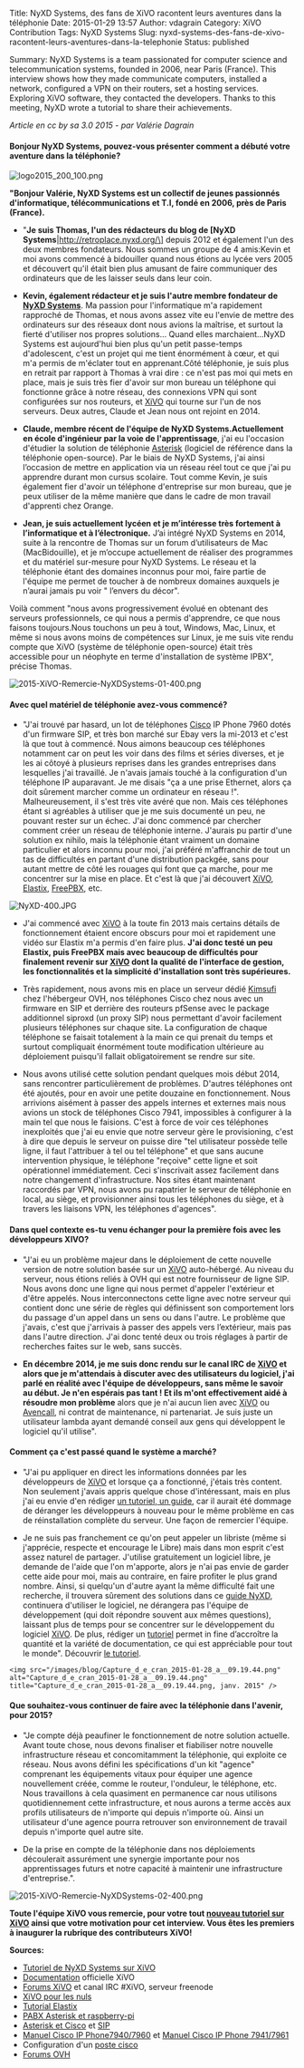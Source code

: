 Title: NyXD Systems, des fans de XiVO racontent leurs aventures dans la téléphonie
Date: 2015-01-29 13:57
Author: vdagrain
Category: XiVO Contribution
Tags: NyXD Systems
Slug: nyxd-systems-des-fans-de-xivo-racontent-leurs-aventures-dans-la-telephonie
Status: published

Summary: NyXD Systems is a team passionated for computer science and
telecommunication systems, founded in 2006, near Paris (France). This
interview shows how they made communicate computers, installed a
network, configured a VPN on their routers, set a hosting services.
Exploring XiVO software, they contacted the developers. Thanks to this
meeting, NyXD wrote a tutorial to share their achievements.

*Article en cc by sa 3.0 2015 - par Valérie Dagrain*

#### **Bonjour NyXD Systems, pouvez-vous présenter comment a débuté votre aventure dans la téléphonie?**

![logo2015\_200\_100.png](/images/blog/logo2015_200_100.png "logo2015_200_100.png, janv. 2015")

**"Bonjour Valérie, NyXD Systems est un collectif de jeunes passionnés
d'informatique, télécommunications et T.I, fondé en 2006, près de Paris
(France).**

- "**Je suis Thomas, l'un des rédacteurs du blog de \[NyXD
Systems**|http://retroplace.nyxd.org/\] depuis 2012 et également l'un
des deux membres fondateurs. Nous sommes un groupe de 4 amis:Kevin et
moi avons commencé à bidouiller quand nous étions au lycée vers 2005 et
découvert qu'il était bien plus amusant de faire communiquer des
ordinateurs que de les laisser seuls dans leur coin.

- **Kevin, également rédacteur et je suis l'autre membre fondateur de
[NyXD Systems](/index.php?tag/NyXD%20Systems)**. Ma passion pour
l'informatique m'a rapidement rapproché de Thomas, et nous avons assez
vite eu l'envie de mettre des ordinateurs sur des réseaux dont nous
avions la maîtrise, et surtout la fierté d'utiliser nos propres
solutions... Quand elles marchaient...NyXD Systems est aujourd'hui bien
plus qu'un petit passe-temps d'adolescent, c'est un projet qui me tient
énormément à cœur, et qui m'a permis de m'éclater tout en apprenant.Côté
téléphonie, je suis plus en retrait par rapport à Thomas à vrai dire :
ce n'est pas moi qui mets en place, mais je suis très fier d'avoir sur
mon bureau un téléphone qui fonctionne grâce à notre réseau, des
connexions VPN qui sont configurées sur nos routeurs, et
[XiVO](http://www.xivo.io/) qui tourne sur l'un de nos serveurs. Deux
autres, Claude et Jean nous ont rejoint en 2014.

- **Claude, membre récent de l'équipe de NyXD Systems.Actuellement en
école d'ingénieur par la voie de l'apprentissage**, j'ai eu l'occasion
d'étudier la solution de téléphonie [Asterisk](/index.php?tag/Asterisk)
(logiciel de référence dans la téléphonie open-source). Par le biais de
NyXD Systems, j'ai ainsi l’occasion de mettre en application via un
réseau réel tout ce que j'ai pu apprendre durant mon cursus scolaire.
Tout comme Kevin, je suis également fier d'avoir un téléphone
d'entreprise sur mon bureau, que je peux utiliser de la même manière que
dans le cadre de mon travail d'apprenti chez Orange.

- **Jean, je suis actuellement lycéen et je m’intéresse très fortement à
l’informatique et à l’électronique.** J’ai intégré NyXD Systems en 2014,
suite à la rencontre de Thomas sur un forum d’utilisateurs de Mac
(MacBidouille), et je m’occupe actuellement de réaliser des programmes
et du matériel sur-mesure pour NyXD Systems. Le réseau et la téléphonie
étant des domaines inconnus pour moi, faire partie de l'équipe me permet
de toucher à de nombreux domaines auxquels je n’aurai jamais pu voir "
l’envers du décor".

Voilà comment "nous avons progressivement évolué en obtenant des
serveurs professionnels, ce qui nous a permis d'apprendre, ce que nous
faisons toujours.Nous touchons un peu à tout, Windows, Mac, Linux, et
même si nous avons moins de compétences sur Linux, je me suis vite rendu
compte que XiVO (système de téléphonie open-source) était très
accessible pour un néophyte en terme d'installation de système IPBX",
précise Thomas.

![2015-XiVO-Remercie-NyXDSystems-01-400.png](/images/blog/2015-XiVO-Remercie-NyXDSystems-01-400.png "2015-XiVO-Remercie-NyXDSystems-01-400.png, fév. 2015")

#### **Avec quel matériel de téléphonie avez-vous commencé?**

- "J'ai trouvé par hasard, un lot de téléphones
[Cisco](/index.php?tag/Cisco) IP Phone 7960 dotés d'un firmware SIP, et
très bon marché sur Ebay vers la mi-2013 et c'est là que tout à
commencé. Nous aimons beaucoup ces téléphones notamment car on peut les
voir dans des films et séries diverses, et je les ai côtoyé à plusieurs
reprises dans les grandes entreprises dans lesquelles j'ai travaillé. Je
n'avais jamais touché à la configuration d'un téléphone IP auparavant.
Je me disais "ça a une prise Ethernet, alors ça doit sûrement marcher
comme un ordinateur en réseau !". Malheureusement, il s'est très vite
avéré que non. Mais ces téléphones étant si agréables à utiliser que je
me suis documenté un peu, ne pouvant rester sur un échec. J'ai donc
commencé par chercher comment créer un réseau de téléphonie interne.
J'aurais pu partir d'une solution ex nihilo, mais la téléphonie étant
vraiment un domaine particulier et alors inconnu pour moi, j'ai préféré
m'affranchir de tout un tas de difficultés en partant d'une distribution
packgée, sans pour autant mettre de côté les rouages qui font que ça
marche, pour me concentrer sur la mise en place. Et c'est là que j'ai
découvert [XiVO](http://www.xivo.io/),
[Elastix](/index.php?tag/Elastix), [FreePBX](/index.php?tag/FreePBX),
etc.

![NyXD-400.JPG](/images/blog/NyXD-400.JPG "NyXD-400.JPG, janv. 2015")

- J'ai commencé avec [XiVO](http://www.xivo.io/) à la toute fin 2013
mais certains détails de fonctionnement étaient encore obscurs pour moi
et rapidement une vidéo sur Elastix m'a permis d'en faire plus. **J'ai
donc testé un peu Elastix, puis FreePBX mais avec beaucoup de
difficultés pour finalement revenir sur [XiVO](http://www.xivo.io/) dont
la qualité de l'interface de gestion, les fonctionnalités et la
simplicité d'installation sont très supérieures.**

- Très rapidement, nous avons mis en place un serveur dédié
[Kimsufi](https://www.kimsufi.com/ca/fr/) chez l'hébergeur OVH, nos
téléphones Cisco chez nous avec un firmware en SIP et derrière des
routeurs pfSense avec le package additionnel siproxd (un proxy SIP) nous
permettant d'avoir facilement plusieurs téléphones sur chaque site. La
configuration de chaque téléphone se faisait totalement à la main ce qui
prenait du temps et surtout compliquait énormément toute modification
ultérieure au déploiement puisqu'il fallait obligatoirement se rendre
sur site.

- Nous avons utilisé cette solution pendant quelques mois début 2014,
sans rencontrer particulièrement de problèmes. D'autres téléphones ont
été ajoutés, pour en avoir une petite douzaine en fonctionnement. Nous
arrivions aisément à passer des appels internes et externes mais nous
avions un stock de téléphones Cisco 7941, impossibles à configurer à la
main tel que nous le faisions. C'est à force de voir ces téléphones
inexploités que j'ai eu envie que notre serveur gère le provisioning,
c'est à dire que depuis le serveur on puisse dire "tel utilisateur
possède telle ligne, il faut l'attribuer à tel ou tel téléphone" et que
sans aucune intervention physique, le téléphone "reçoive" cette ligne et
soit opérationnel immédiatement. Ceci s'inscrivait assez facilement dans
notre changement d'infrastructure. Nos sites étant maintenant raccordés
par VPN, nous avons pu rapatrier le serveur de téléphonie en local, au
siège, et provisionner ainsi tous les téléphones du siège, et à travers
les liaisons VPN, les téléphones d'agences".

#### **Dans quel contexte es-tu venu échanger pour la première fois avec les développeurs XIVO?**

- "J'ai eu un problème majeur dans le déploiement de cette nouvelle
version de notre solution basée sur un [XiVO](http://www.xivo.io/)
auto-hébergé. Au niveau du serveur, nous étions reliés à OVH qui est
notre fournisseur de ligne SIP. Nous avons donc une ligne qui nous
permet d'appeler l'extérieur et d'être appelés. Nous interconnectons
cette ligne avec notre serveur qui contient donc une série de règles qui
définissent son comportement lors du passage d'un appel dans un sens ou
dans l'autre. Le problème que j'avais, c'est que j'arrivais à passer des
appels vers l’extérieur, mais pas dans l'autre direction. J'ai donc
tenté deux ou trois réglages à partir de recherches faites sur le web,
sans succès.

- **En décembre 2014, je me suis donc rendu sur le canal IRC de
[XiVO](http://www.xivo.io/) et alors que je m'attendais à discuter avec
des utilisateurs du logiciel, j'ai parlé en réalité avec l'équipe de
développeurs, sans même le savoir au début. Je n'en espérais pas tant !
Et ils m'ont effectivement aidé à résoudre mon problème** alors que je
n'ai aucun lien avec [XiVO](/index.php?tag/XiVO) ou
[Avencall](/index.php?tag/Avencall), ni contrat de maintenance, ni
partenariat. Je suis juste un utilisateur lambda ayant demandé conseil
aux gens qui développent le logiciel qu'il utilise".

#### **Comment ça c'est passé quand le système a marché?**

- "J'ai pu appliquer en direct les informations données par les
développeurs de [XiVO](http://www.xivo.io/) et lorsque ça a fonctionné,
j'étais très content. Non seulement j'avais appris quelque chose
d'intéressant, mais en plus j'ai eu envie d'en rédiger [un tutoriel, un
guide](http://retroplace.nyxd.org/2015/01/28/xivo-auto-hebergement-telephonie-pfsense-ovh/),
car il aurait été dommage de déranger les développeurs à nouveau pour le
même problème en cas de réinstallation complète du serveur. Une façon de
remercier l'équipe.

- Je ne suis pas franchement ce qu'on peut appeler un libriste (même si
j'apprécie, respecte et encourage le Libre) mais dans mon esprit c'est
assez naturel de partager. J'utilise gratuitement un logiciel libre, je
demande de l'aide que l'on m'apporte, alors je n'ai pas envie de garder
cette aide pour moi, mais au contraire, en faire profiter le plus grand
nombre. Ainsi, si quelqu'un d'autre ayant la même difficulté fait une
recherche, il trouvera sûrement des solutions dans ce [guide
NyXD](http://retroplace.nyxd.org/2015/01/28/xivo-auto-hebergement-telephonie-pfsense-ovh/),
continuera d'utiliser le logiciel, ne dérangera pas l'équipe de
développement (qui doit répondre souvent aux mêmes questions), laissant
plus de temps pour se concentrer sur le développement du logiciel
[XiVO](http://www.xivo.io/). De plus, rédiger un
[tutoriel](http://retroplace.nyxd.org/2015/01/28/xivo-auto-hebergement-telephonie-pfsense-ovh/)
permet in fine d’accroître la quantité et la variété de documentation,
ce qui est appréciable pour tout le monde". Découvrir [le
tutoriel](http://retroplace.nyxd.org/2015/01/28/xivo-auto-hebergement-telephonie-pfsense-ovh/).

~~~
<img src="/images/blog/Capture_d_e_cran_2015-01-28_a__09.19.44.png" alt="Capture_d_e_cran_2015-01-28_a__09.19.44.png" title="Capture_d_e_cran_2015-01-28_a__09.19.44.png, janv. 2015" />
~~~


#### **Que souhaitez-vous continuer de faire avec la téléphonie dans l'avenir, pour 2015?**

- "Je compte déjà peaufiner le fonctionnement de notre solution
actuelle. Avant toute chose, nous devons finaliser et fiabiliser notre
nouvelle infrastructure réseau et concomitamment la téléphonie, qui
exploite ce réseau. Nous avons défini les spécifications d'un kit
"agence" comprenant les équipements vitaux pour équiper une agence
nouvellement créée, comme le routeur, l'onduleur, le téléphone, etc.
Nous travaillons à cela quasiment en permanence car nous utilisons
quotidiennement cette infrastructure, et nous aurons a terme accès aux
profils utilisateurs de n'importe qui depuis n'importe où. Ainsi un
utilisateur d'une agence pourra retrouver son environnement de travail
depuis n'importe quel autre site.

- De la prise en compte de la téléphonie dans nos déploiements
découlerait assurément une synergie importante pour nos apprentissages
futurs et notre capacité à maintenir une infrastructure d'entreprise.".

![2015-XiVO-Remercie-NyXDSystems-02-400.png](/images/blog/2015-XiVO-Remercie-NyXDSystems-02-400.png "2015-XiVO-Remercie-NyXDSystems-02-400.png, fév. 2015")

**Toute l'équipe XiVO vous remercie, pour votre tout [nouveau tutoriel
sur
XiVO](http://retroplace.nyxd.org/2015/01/28/xivo-auto-hebergement-telephonie-pfsense-ovh)
ainsi que votre motivation pour cet interview. Vous êtes les premiers à
inaugurer la rubrique des contributeurs XiVO!**

**Sources:**

-   [Tutoriel de NyXD Systems sur
    XiVO](http://retroplace.nyxd.org/2015/01/28/xivo-auto-hebergement-telephonie-pfsense-ovh/)
-   [Documentation](http://documentation.xivo.io/production/) officielle
    XiVO
-   [Forums XiVO](http://projects.xivo.io/projects/xivo/boards) et canal
    IRC \#XiVO, serveur freenode
-   [XiVO pour les nuls](https://xivopourlesnuls.wordpress.com/)
-   [Tutorial Elastix](https://www.youtube.com/watch?v=PDq1LdXAd14)
-   [PABX Asterisk et
    raspberry-pi](http://www.framboise314.fr/decouvrez-la-framboise314-allo-un-pabx-asterisk-dans-votre-raspberry-pi-partie-2)
-   [Asterisk et
    Cisco](http://www.voip-info.org/wiki/view/Asterisk+phone+cisco+79xx)
    et
    [SIP](http://www.voip-info.org/wiki/view/Setup+SiP+on+7940+-+7960)
-   [Manuel Cisco IP
    Phone7940/7960](http://www.cisco.com/c/en/us/td/docs/voice_ip_comm/cuipph/7960g_7940g/sip/english/user/guide/user/sipuget.html)
    et [Manuel Cisco IP Phone
    7941/7961](http://www.google.ca/url?sa=t&rct=j&q=&esrc=s&source=web&cd=1&cad=rja&uact=8&ved=0CCkQFjAA&url=http%3A%2F%2Fwww.telovations.com%2Fattachments%2Fcategory%2F87%2FCisco7941_61_UserGuide.pdf&ei=9cXHVJSVBoGwUausgsgL&usg=AFQjCNF2N6ogonRuM85XqTHYOtNpkj6w2w&sig2=aYV3mEQ9PXhg_50UQ5RjNw&bvm=bv.84349003,d.d24)
-   Configuration d'un [poste
    cisco](http://www.tux89.com/telephonie/configuration-d%E2%80%99un-poste-telephonique-cisco-79407960/)
-   [Forums OVH](http://forum.ovh.com/)

</p>

